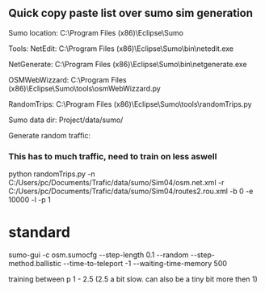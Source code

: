 ## Quick copy paste list over sumo sim generation

Sumo location:
C:\Program Files (x86)\Eclipse\Sumo

Tools:
NetEdit:
C:\Program Files (x86)\Eclipse\Sumo\bin\netedit.exe

NetGenerate:
C:\Program Files (x86)\Eclipse\Sumo\bin\netgenerate.exe

OSMWebWizzard:
C:\Program Files (x86)\Eclipse\Sumo\tools\osmWebWizzard.py

RandomTrips:
C:\Program Files (x86)\Eclipse\Sumo\tools\randomTrips.py

Sumo data dir:
Project/data/sumo/

Generate random traffic:

### This has to much traffic, need to train on less aswell

python randomTrips.py -n C:/Users/pc/Documents/Trafic/data/sumo/Sim04/osm.net.xml -r C:/Users/pc/Documents/Trafic/data/sumo/Sim04/routes2.rou.xml -b 0 -e 10000 -l -p 1

# <route-files value="osm.bus.trips.xml,osm.passenger.trips.xml"/> standard

sumo-gui -c osm.sumocfg --step-length 0.1 --random --step-method.ballistic --time-to-teleport -1 --waiting-time-memory 500

training between p 1 - 2.5 (2.5 a bit slow. can also be a tiny bit more then 1)
